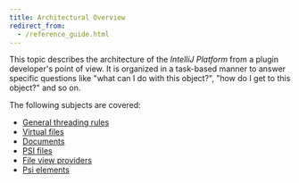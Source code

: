 ```yaml
---
title: Architectural Overview
redirect_from:
  - /reference_guide.html
---
```


This topic describes the architecture of the *IntelliJ Platform* from a plugin developer's point of view. It is organized in a task-based manner to answer specific questions like "what can I do with this object?", "how do I get to this object?" and so on.

The following subjects are covered:

* [General threading rules](architectural_overview/general_threading_rules.md)
* [Virtual files](architectural_overview/virtual_file.md)
* [Documents](architectural_overview/documents.md)
* [PSI files](architectural_overview/psi_files.md)
* [File view providers](architectural_overview/file_view_providers.md)
* [Psi elements](architectural_overview/psi_elements.md)
